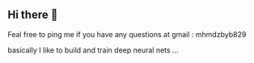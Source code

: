 ## Hi there 👋
Feal free to ping me if you have any questions at gmail :  mhmdzbyb829  <br> 

basically I like to build and train deep neural nets ...  

